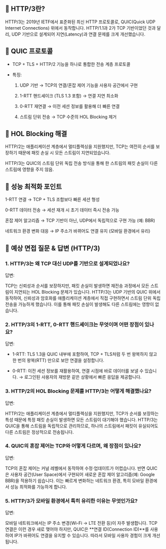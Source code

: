 ## 🔹 HTTP/3란?

HTTP/3는 2019년 IETF에서 표준화된 최신 HTTP 프로토콜로, QUIC(Quick UDP Internet Connections) 위에서 동작합니다.
HTTP/1.1과 2가 TCP 기반이었던 것과 달리, UDP 기반으로 설계되어 지연(Latency)과 연결 문제를 크게 개선했습니다.

## 🔹 QUIC 프로토콜

- TCP + TLS + HTTP/2 기능을 하나로 통합한 전송 계층 프로토콜

- 특징:

   1. UDP 기반 → TCP의 연결/혼잡 제어 기능을 사용자 공간에서 구현

   2. 1-RTT 핸드셰이크 (TLS 1.3 포함) → 연결 지연 최소화

   3. 0-RTT 재연결 → 이전 세션 정보를 활용해 더 빠른 연결

   4. 스트림 단위 전송 → TCP 수준의 HOL Blocking 제거

## 🔹 HOL Blocking 해결

HTTP/2는 애플리케이션 계층에서 멀티플렉싱을 지원했지만, TCP는 여전히 순서를 보장하기 때문에 패킷 손실 시 모든 스트림이 지연되었습니다.

HTTP/3는 QUIC의 스트림 단위 독립 전송 방식을 통해 한 스트림의 패킷 손실이 다른 스트림에 영향을 주지 않음.

## 🔹 성능 최적화 포인트

1-RTT 연결 → TCP + TLS 조합보다 빠른 세션 형성

0-RTT 데이터 전송 → 세션 재개 시 초기 데이터 즉시 전송 가능

혼잡 제어 알고리즘 → TCP 기반이 아닌, UDP에서 독립적으로 구현 가능 (예: BBR)

네트워크 환경 변화 대응 → IP 주소가 바뀌어도 연결 유지 (모바일 환경에서 유리)

## 🔹 예상 면접 질문 & 답변 (HTTP/3)
### 1. HTTP/3는 왜 TCP 대신 UDP를 기반으로 설계되었나요?

답변: 

TCP는 신뢰성과 순서를 보장하지만, 패킷 손실이 발생하면 재전송 과정에서 모든 스트림이 지연되는 HOL Blocking 문제가 있습니다. HTTP/3는 UDP 기반의 QUIC 위에서 동작하여, 신뢰성과 암호화를 애플리케이션 계층에서 직접 구현하면서 스트림 단위 독립 전송을 가능하게 했습니다. 이를 통해 패킷 손실이 발생해도 다른 스트림에는 영향이 없습니다.

### 2. HTTP/3의 1-RTT, 0-RTT 핸드셰이크는 무엇이며 어떤 장점이 있나요?

답변:

- 1-RTT: TLS 1.3을 QUIC 내부에 포함하여, TCP + TLS처럼 두 번 왕복하지 않고 한 번의 왕복(RTT) 만으로 보안 연결을 설정합니다.

- 0-RTT: 이전 세션 정보를 재활용하여, 연결 시점에 바로 데이터를 보낼 수 있습니다. → 로그인된 사용자의 재방문 같은 상황에서 빠른 응답을 제공합니다.

### 3. HTTP/2의 HOL Blocking 문제를 HTTP/3는 어떻게 해결했나요?

답변: 

HTTP/2는 애플리케이션 계층에서 멀티플렉싱을 지원했지만, TCP가 순서를 보장하는 특성 때문에 특정 패킷 손실이 발생하면 모든 스트림이 대기해야 했습니다.
HTTP/3는 QUIC을 통해 스트림을 독립적으로 관리하므로, 하나의 스트림에서 패킷이 유실되어도 다른 스트림은 정상적으로 전송됩니다.

### 4. QUIC의 혼잡 제어는 TCP와 어떻게 다르며, 왜 장점이 있나요?

답변: 

TCP의 혼잡 제어는 커널 레벨에서 동작하여 수정·업데이트가 어렵습니다. 반면 QUIC은 사용자 공간(User Space)에서 구현되어 새로운 혼잡 제어 알고리즘(예: Google BBR)을 적용하기 쉽습니다. 이는 빠르게 변화하는 네트워크 환경, 특히 모바일 환경에서 성능 최적화를 가능하게 합니다.

### 5. HTTP/3가 모바일 환경에서 특히 유리한 이유는 무엇인가요?

답변: 

모바일 네트워크에서는 IP 주소 변경(Wi-Fi → LTE 전환 등)이 자주 발생합니다. TCP 연결은 이런 경우 새로 맺어야 하지만, QUIC은 **연결 ID(Connection ID)**를 사용하여 IP가 바뀌어도 연결을 유지할 수 있습니다. 따라서 모바일 사용자 경험이 크게 개선됩니다.